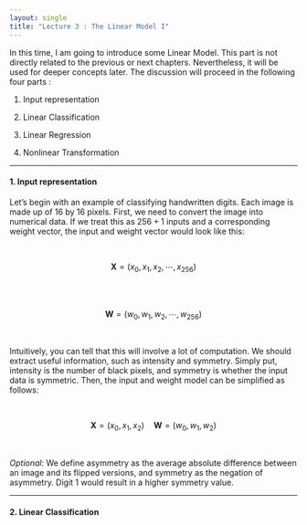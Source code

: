 ```yaml
---
layout: single
title: "Lecture 3 : The Linear Model I"
---
```


In this time, I am going to introduce some Linear Model. This part is not directly related to the previous or next chapters.
Nevertheless, it will be used for deeper concepts later. The discussion will proceed in the following four parts :   

1. Input representation

2. Linear Classification    

3. Linear Regression     

4. Nonlinear Transformation    

---

#### 1. Input representation 

Let’s begin with an example of classifying handwritten digits. Each image is made up of 16 by 16 pixels. First, we need to convert the image into numerical data. If we treat this as $256 + 1$ inputs and a corresponding weight vector, the input and weight vector would look like this: 

<br>

$$
\mathbf{X} = (x_0, x_1, x_2, \cdots, x_{256})
$$

<br>

<br>

$$
\mathbf{W} = (w_0, w_1, w_2, \cdots, w_{256})
$$

<br>

Intuitively, you can tell that this will involve a lot of computation. We should extract useful information, such as intensity and symmetry. Simply put, intensity is the number of black pixels, and symmetry is whether the input data is symmetric. Then, the input and weight model can be simplified as follows:

<br>

$$
\mathbf{X} = (x_0, x_1, x_2) \quad \mathbf{W} = (w_0, w_1, w_2) 
$$

<br>

*Optional*: We define asymmetry as the average absolute difference between an image and its flipped versions, and symmetry as the negation of asymmetry. Digit 1 would result in a higher symmetry value. 

---

#### 2. Linear Classification

